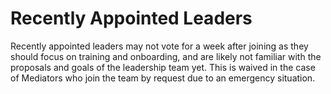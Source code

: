 # Recently Appointed Leaders

Recently appointed leaders may not vote for a week after joining as they should focus on training and onboarding, and are likely not familiar with the proposals and goals of the leadership team yet. This is waived in the case of Mediators who join the team by request due to an emergency situation.